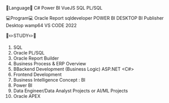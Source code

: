 📑Language📑
C#
Power BI
VueJS
SQL
PL/SQL

💻Program💻
Oracle Report
sqldeveloper
POWER BI DESKTOP
BI Publisher Desktop
wamp64
VS CODE 2022

📝✏️STUDY✏️📝
1. SQL
2. Oracle PL/SQL
3. Oracle Report Builder
4. Business Process & ERP Overview
5. BBackend Development (Business Logic) ASP.NET <C#>
6. Frontend Development <VueJS>
7. Business Intelligence Concept : BI
8. Power BI
9. Data Engineer/Data Analyst Projects or AI/ML Projects
10. Oracle APEX
